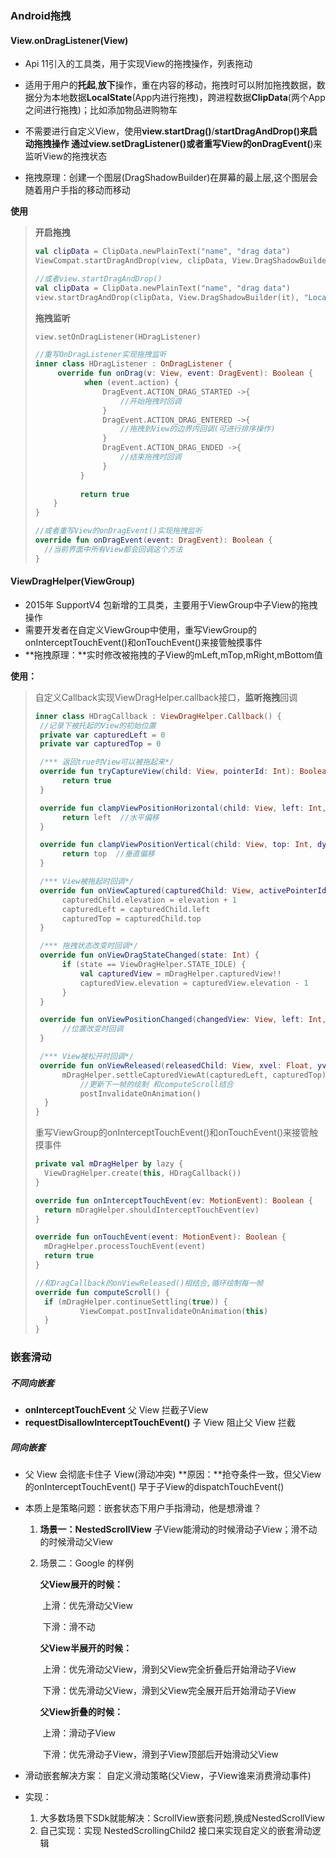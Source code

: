 ### Android拖拽

#### View.onDragListener(View)
- Api 11引入的工具类，用于实现View的拖拽操作，列表拖动

- 适用于用户的**托起**,**放下**操作，重在内容的移动，拖拽时可以附加拖拽数据，数据分为本地数据**LocalState**(App内进行拖拽)，跨进程数据**ClipData**(两个App之间进行拖拽)；比如添加物品进购物车

- 不需要进行自定义View，使用**view.startDrag()**/**startDragAndDrop()**来启动拖拽操作
  通过**view.setDragListener()**或者重写View的**onDragEvent(**)来监听View的拖拽状态
  
-  拖拽原理：创建一个图层(DragShadowBuilder)在屏幕的最上层,这个图层会随着用户手指的移动而移动
	

**使用**

> **开启拖拽**
>
> ```Kotlin
> val clipData = ClipData.newPlainText("name", "drag data")
> ViewCompat.startDragAndDrop(view, clipData, View.DragShadowBuilder(it), "LocalState", 0)
> 
> //或者view.startDragAndDrop()
> val clipData = ClipData.newPlainText("name", "drag data")
> view.startDragAndDrop(clipData, View.DragShadowBuilder(it), "LocalState", 0)
> ```
>
> **拖拽监听**
>
> ```kotlin
> view.setOnDragListener(HDragListener)
> 
> //重写OnDragListener实现拖拽监听
> inner class HDragListener : OnDragListener {
>      override fun onDrag(v: View, event: DragEvent): Boolean {
>            when (event.action) {
>                DragEvent.ACTION_DRAG_STARTED ->{
>                    //开始拖拽时回调
>                }
>                DragEvent.ACTION_DRAG_ENTERED ->{
>                    //拖拽到View的边界内回调(可进行排序操作)
>                }
>                DragEvent.ACTION_DRAG_ENDED ->{
>                    //结束拖拽时回调
>                }
>           }
>   
>           return true
>     }
> }
> 
> //或者重写View的onDragEvent()实现拖拽监听
> override fun onDragEvent(event: DragEvent): Boolean {
>  	//当前界面中所有View都会回调这个方法
> }
> ```



#### ViewDragHelper(ViewGroup)

- 2015年 SupportV4 包新增的工具类，主要用于ViewGroup中子View的拖拽操作
- 需要开发者在自定义ViewGroup中使用，重写ViewGroup的onInterceptTouchEvent()和onTouchEvent()来接管触摸事件
- **拖拽原理：**实时修改被拖拽的子View的mLeft,mTop,mRight,mBottom值

**使用：**

>自定义Callback实现ViewDragHelper.callback接口，**监听拖拽**回调
>```kotlin
>inner class HDragCallback : ViewDragHelper.Callback() {
>  //记录下被托起的View的初始位置
>  private var capturedLeft = 0
>  private var capturedTop = 0
>
>  /*** 返回true时View可以被拖起来*/
>  override fun tryCaptureView(child: View, pointerId: Int): Boolean {
>    	return true
>  }
>
>  override fun clampViewPositionHorizontal(child: View, left: Int, dx: Int): Int {
>    	return left  //水平偏移
>  }
>
>  override fun clampViewPositionVertical(child: View, top: Int, dy: Int): Int {
>    	return top  //垂直偏移
>  }
>
>  /*** View被拖起时回调*/
>  override fun onViewCaptured(capturedChild: View, activePointerId: Int) {
>    	capturedChild.elevation = elevation + 1
>    	capturedLeft = capturedChild.left
>    	capturedTop = capturedChild.top
>  }
>
>  /*** 拖拽状态改变时回调*/
>  override fun onViewDragStateChanged(state: Int) {
>    	if (state == ViewDragHelper.STATE_IDLE) {
>      		val capturedView = mDragHelper.capturedView!!
>      		capturedView.elevation = capturedView.elevation - 1
>    	}
>  }
>
>  override fun onViewPositionChanged(changedView: View, left: Int, top: Int,dx: Int, dy: Int) {
>    	//位置改变时回调
>  }
>
>  /*** View被松开时回调*/
>  override fun onViewReleased(releasedChild: View, xvel: Float, yvel: Float) {
>    	mDragHelper.settleCapturedViewAt(capturedLeft, capturedTop)
>    		//更新下一帧的绘制 和computeScroll结合
>    		postInvalidateOnAnimation()
>  	}
>}
>```
>重写ViewGroup的onInterceptTouchEvent()和onTouchEvent()来接管触摸事件
>
>```kotlin
>private val mDragHelper by lazy {
>  	ViewDragHelper.create(this, HDragCallback())
>}
>
>override fun onInterceptTouchEvent(ev: MotionEvent): Boolean {
>  	return mDragHelper.shouldInterceptTouchEvent(ev)
>}
>
>override fun onTouchEvent(event: MotionEvent): Boolean {
>  	mDragHelper.processTouchEvent(event)
>  	return true
>}
>
>//和DragCallback的onViewReleased()相结合,循环绘制每一帧
>override fun computeScroll() {
>  	if (mDragHelper.continueSettling(true)) {
>    		ViewCompat.postInvalidateOnAnimation(this)
>  	}
>}
>```


### 嵌套滑动

##### 不同向嵌套
- **onInterceptTouchEvent**   父 View 拦截子View
- **requestDisallowInterceptTouchEvent()**  子 View 阻止父 View 拦截

##### 同向嵌套
- 父 View 会彻底卡住子 View(滑动冲突)
  **原因：**抢夺条件一致，但父View的onInterceptTouchEvent() 早于子View的dispatchTouchEvent()
  
- 本质上是策略问题：嵌套状态下用户手指滑动，他是想滑谁？
  1. **场景一：NestedScrollView**   子View能滑动的时候滑动子View；滑不动的时候滑动父View
  
  2. 场景二：Google 的样例
  
     **父View展开的时候：**
  
     ​	上滑：优先滑动父View
  
     ​	下滑：滑不动
  
     **父View半展开的时候：**
  
     ​	上滑：优先滑动父View，滑到父View完全折叠后开始滑动子View
  
     ​	下滑：优先滑动父View，滑到父View完全展开后开始滑动子View
  
     **父View折叠的时候：**
  
     ​	上滑：滑动子View
  
     ​	下滑：优先滑动子View，滑到子View顶部后开始滑动父View
  
- 滑动嵌套解决方案： 自定义滑动策略(父View，子View谁来消费滑动事件)

- 实现：

  1. 大多数场景下SDk就能解决：ScrollView嵌套问题,换成NestedScrollView
  2. 自己实现：实现 NestedScrollingChild2 接口来实现自定义的嵌套滑动逻辑